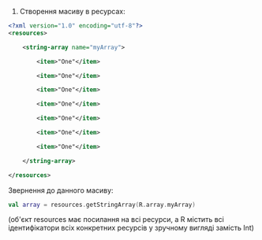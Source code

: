 1.  Створення масиву в ресурсах: 
    
```xml
<?xml version="1.0" encoding="utf-8"?> 
<resources> 

    <string-array name="myArray"> 

        <item>"One"</item> 

        <item>"One"</item> 

        <item>"One"</item> 

        <item>"One"</item> 

        <item>"One"</item> 

        <item>"One"</item> 

        <item>"One"</item> 

    </string-array> 

</resources> 
```

Звернення до данного масиву: 

```kotlin
val array = resources.getStringArray(R.array.myArray) 
```

(об'єкт resources має посилання на всі ресурси, а R містить всі ідентифікатори всіх конкретних ресурсів у зручному вигляді замість Int)